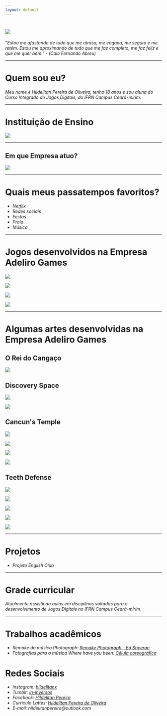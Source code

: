 ```yaml
---
layout: default
---
```


# ![](eu.png)  

"_Estou me afastando de tudo que me atrasa, me engana, me segura e me retém. Estou me aproximando de tudo que me faz completo, me faz feliz e que me quer bem." - (Caio Fernando Abreu)_

* * * 

# Quem sou eu?

_Meu nome é Hildelitan Pereira de Oliveira, tenho 18 anos e sou aluna do Curso Integrado de Jogos Digitais, do IFRN Campus Ceará-mirim._

* * *

# Instituição de Ensino

![](if.png)

* * * 

## Em que Empresa atuo?

![](empresa.png)

* * * 

# Quais meus passatempos favoritos?

* _Netflix_  
* _Redes sociais_  
* _Festas_  
* _Praia_  
* _Música_  

* * * 

# Jogos desenvolvidos na Empresa Adeliro Games

[![](jogo1.png)](https://alessandrats.github.io/O%20Rei%20do%20Cangaco/)

[![](jogo2.png)](https://alessandrats.github.io/DiscoverySpace/)

[![](jogo3.png)](https://alessandrats.github.io/CancunsTemple/)

[![](jogo4.png)](https://alessandrats.github.io/TeethDefense/)

* * * 

# Algumas artes desenvolvidas na Empresa Adeliro Games

## O Rei do Cangaço

![](photo1.png)  

## Discovery Space

![](photo2.png)  

![](photo3.png)  

## Cancun's Temple

![](photo4.png)  

![](photo5.png)  

![](photo6.png)  

![](photo7.png)  

## Teeth Defense

![](photo8.png)  

![](photo9.png)  

![](photo10.png)  

![](photo11.png)  

![](photo12.png)  

* * *

# Projetos

* _Projeto English Club_

* * *

# Grade curricular

_Atualmente assistindo aulas em disciplinas voltadas para o desenvolvimento de Jogos Digitais no IFRN Campus Ceará-mirim_. 

* * *

# Trabalhos acadêmicos

* _Remake da música Photograph: [Remake Photograph - Ed Sheeran](https://www.youtube.com/watch?v=gk6JF1bzlB8)_  
* _Fotografias para a música Where have you been: [Célula coreográfica](https://www.youtube.com/watch?v=0XH5Oab4L-Y)_  

# Redes Sociais 

* _Instagram:  [hildelitanx](https://www.instagram.com/hildelitanx/)_    
* _Tumblr:  [in-inversos](http://in-inversos.tumblr.com/)_    
* _Facebook:  [Hildelitan Pereira](https://www.facebook.com/hildelitan)_    
* _Currículo Lattes: [Hildelitan Pereira de Oliveira](http://lattes.cnpq.br/5361936635040520)_  
* _E-mail: hildelitanpereira@outlook.com_
